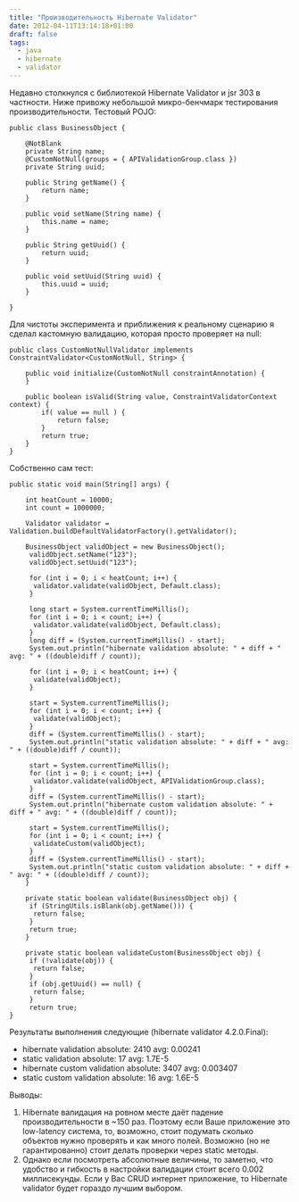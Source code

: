 ```yaml
---
title: "Производительность Hibernate Validator"
date: 2012-04-11T13:14:18+01:00
draft: false
tags:
  - java
  - hibernate
  - validator
---
```

Недавно столкнулся с библиотекой Hibernate Validator и jsr 303 в частности. Ниже привожу небольшой микро-бенчмарк тестирования производительности. 
Тестовый POJO:

	public class BusinessObject {  
  
	 	@NotBlank  
	 	private String name;  
	 	@CustomNotNull(groups = { APIValidationGroup.class })  
	 	private String uuid;  
	  
	 	public String getName() {  
	  		return name;  
	 	}  
	  
	 	public void setName(String name) {  
	  		this.name = name;  
	 	}  
	  
	 	public String getUuid() {  
	  		return uuid;  
	 	}  
	  
	 	public void setUuid(String uuid) {  
	  		this.uuid = uuid;  
	 	}  
  
	}  
	
Для чистоты эксперимента и приближения к реальному сценарию я сделал кастомную валидацию, которая просто проверяет на null:

	public class CustomNotNullValidator implements ConstraintValidator<CustomNotNull, String> {  
  
	 	public void initialize(CustomNotNull constraintAnnotation) {  
	 	}  
	   
	 	public boolean isValid(String value, ConstraintValidatorContext context) {  
	  		if( value == null ) {  
	   			return false;  
	  		}  
	  		return true;  
	 	}  
	}
	
Собственно сам тест:

	public static void main(String[] args) {  
  
	 	int heatCount = 10000;  
 		int count = 1000000;  
  
 		Validator validator = Validation.buildDefaultValidatorFactory().getValidator();  
  
 		BusinessObject validObject = new BusinessObject();  
		 validObject.setName("123");  
		 validObject.setUuid("123");  
		  
		 for (int i = 0; i < heatCount; i++) {  
		  validator.validate(validObject, Default.class);  
		 }  
		  
		 long start = System.currentTimeMillis();  
		 for (int i = 0; i < count; i++) {  
		  validator.validate(validObject, Default.class);  
		 }  
		 long diff = (System.currentTimeMillis() - start);  
		 System.out.println("hibernate validation absolute: " + diff + " avg: " + ((double)diff / count));  
		  
		 for (int i = 0; i < heatCount; i++) {  
		  validate(validObject);  
		 }  
		  
		 start = System.currentTimeMillis();  
		 for (int i = 0; i < count; i++) {  
		  validate(validObject);  
		 }  
		 diff = (System.currentTimeMillis() - start);  
		 System.out.println("static validation absolute: " + diff + " avg: " + ((double)diff / count));  
		  
		 start = System.currentTimeMillis();  
		 for (int i = 0; i < count; i++) {  
		  validator.validate(validObject, APIValidationGroup.class);  
		 }  
		 diff = (System.currentTimeMillis() - start);  
		 System.out.println("hibernate custom validation absolute: " + diff + " avg: " + ((double)diff / count));  
		  
		 start = System.currentTimeMillis();  
		 for (int i = 0; i < count; i++) {  
		  validateCustom(validObject);  
		 }  
		 diff = (System.currentTimeMillis() - start);  
		 System.out.println("static custom validation absolute: " + diff + " avg: " + ((double)diff / count));  
		}  
		  
		private static boolean validate(BusinessObject obj) {  
		 if (StringUtils.isBlank(obj.getName())) {  
		  return false;  
		 }  
		 return true;  
		}  
		  
		private static boolean validateCustom(BusinessObject obj) {  
		 if (!validate(obj)) {  
		  return false;  
		 }  
		 if (obj.getUuid() == null) {  
		  return false;  
		 }  
		 return true;  
	}
	
Результаты выполнения следующие (hibernate validator 4.2.0.Final):

  * hibernate validation absolute: 2410 avg: 0.00241
  * static validation absolute: 17 avg: 1.7E-5
  * hibernate custom validation absolute: 3407 avg: 0.003407
  * static custom validation absolute: 16 avg: 1.6E-5
  
Выводы:

  1. Hibernate валидация на ровном месте даёт падение производительности в ~150 раз. Поэтому если Ваше приложение это low-latency система, то, возможно, стоит подумать сколько объектов нужно проверять и как много полей. Возможно (но не гарантированно) стоит делать проверки через static методы.
  2. Однако если посмотреть абсолютные величины, то заметно, что удобство и гибкость в настройки валидации стоит всего 0.002 миллисекунды. Если у Вас CRUD интернет приложение, то Hibernate validator будет гораздо лучшим выбором. 